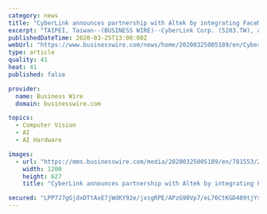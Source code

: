 ```yaml
---
category: news
title: "CyberLink announces partnership with Altek by integrating FaceMe® facial recognition to Altek AI BOX"
excerpt: "TAIPEI, Taiwan--(BUSINESS WIRE)--CyberLink Corp. (5203.TW), a pioneer in AI and facial recognition technologies, announced a strategic partnership with Altek Corporation (3059.TW), enabling FaceMe® AI facial recognition on Altek’s AI BOX. By integrating FaceMe® with Altek’s Qualcomm® QCS603-based AI BOX, it can be used as an edge ..."
publishedDateTime: 2020-03-25T13:00:00Z
webUrl: "https://www.businesswire.com/news/home/20200325005189/en/CyberLink-announces-partnership-Altek-integrating-FaceMe®-facial"
type: article
quality: 41
heat: 41
published: false

provider:
  name: Business Wire
  domain: businesswire.com

topics:
  - Computer Vision
  - AI
  - AI Hardware

images:
  - url: "https://mms.businesswire.com/media/20200325005189/en/781553/23/FaceMe-Altek-AIBOX-EN.jpg"
    width: 1200
    height: 627
    title: "CyberLink announces partnership with Altek by integrating FaceMe® facial recognition to Altek AI BOX"

secured: "LPP7J7gGjdxDTtAxE7jWdKY92e/jxsgRPE/APzG90Vp7/eL76CtKGD409tjYs7ku7w01P9It6hM/eBpKPMNKjYbrrRvA5p9w6asTrkVokoxshz8OhzDuPJAq5RzZIGbDYAqZOMoptSgsZ3iEPhWNb6ZSPVR4QDEw+ONPxlmsngX84wkLc4p2jG76fGEkHOSC34+MYw/fUWVR9QCbrQ1rDtipkIwAuPQMiwy/zvUma/RCywVw+3/TAujl0kR3JC7W9Zyi+84ugNaY9PVH4vAmBgc+zIvt55EmC/4GXuYKZP6+0tvBTz70Hr8GfcVmlwDOveR5XdSaKpCpiO3p2pvu61/IFoJSiDKo8HDlD45ZyoeHoA3WZQe/MIqoEfx/SdBJCCBPPoGG+BNwyVaCVZlIA1gbfoMx9CHLnTGEpD8YijoCFslNyN49aK7G4O5OsvRQSo3oSJLxW1WUOd/L2NFdc3+GtJSD9fUuHlfQqy4IlzM=;bGOLDYv9gImrRj/MaSrKtA=="
---
```


